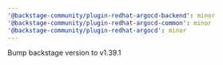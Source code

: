 ```yaml
---
'@backstage-community/plugin-redhat-argocd-backend': minor
'@backstage-community/plugin-redhat-argocd-common': minor
'@backstage-community/plugin-redhat-argocd': minor
---
```


Bump backstage version to v1.39.1
